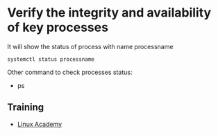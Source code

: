 # Verify the integrity and availability of key processes
It will show the status of process with name processname
````
systemctl status processname
````

Other command to check processes status:
* ps

## Training
* [Linux Academy](https://linuxacademy.com/cp/courses/lesson/course/5434/lesson/11/module/428)